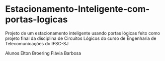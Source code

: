 Estacionamento-Inteligente-com-portas-logicas
=============================================

Projeto de um estacionamento inteligente usando portas lógicas feito como projeto final da disciplina de Circuitos Lógicos do curso de Engenharia de Telecomunicações do IFSC-SJ

Alunos
  Elton Broering
  Flávia Barbosa
